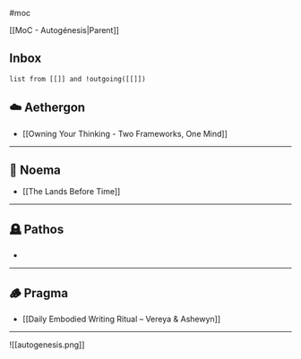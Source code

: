 #moc 

[[MoC - Autogénesis|Parent]]
## Inbox

```dataview
list from [[]] and !outgoing([[]])
```

## ☁️ Aethergon
- [[Owning Your Thinking - Two Frameworks, One Mind]]

---

## 🔮 Noema
- [[The Lands Before Time]]

---

## 🪦 Pathos
- 

---

## 🪵 Pragma
- [[Daily Embodied Writing Ritual – Vereya & Ashewyn]]

---

![[autogenesis.png]]

